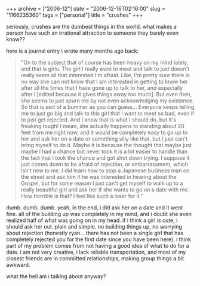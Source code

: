 +++
archive = ["2006-12"]
date = "2006-12-16T02:16:00"
slug = "1166235360"
tags = ["personal"]
title = "crushes"
+++

seriously, crushes are the dumbest things in the world. what makes
a person have such an irrational attraction to someone they barely even
know??

here is a journal entry i wrote many months ago back:

> "On to the subject that of course has been heavy on my mind lately, and
> that is girls. The girl I really want to meet and talk to just doesn't
> really seem all that interested I'm afraid. Like, I'm pretty sure there
> is no way she can not know that I am interested in getting to know her
> after all the times that I have gone up to talk to her, and especially
> after I [edited because it gives things away too much]. But even then,
> she seems to just spurn me by not even acknowledging my existence. So
> that is sort of a bummer as you can guess... Everyone keeps telling me
> to just go big and talk to this girl that I want to meet so bad, even if
> to just get rejected. And I know that is what I should do, but it's
> freaking tough! I mean, she actually happens to standing about 20 feet
> from me right now, and it would be completely easy to go up to her and
> ask her on a date or something silly like that, but I just can't bring
> myself to do it. Maybe it is because the thought that maybe just maybe
> I had a chance but never took it is a lot easier to handle than the fact
> that I took the chance and got shot down trying. I suppose it just comes
> down to be afraid of rejection, or embarrassment, which isn't new to me.
> I did learn how to stop a Japanese business man on the street and ask
> him if he was interested in hearing about the Gospel, but for some
> reason I just can't get myself to walk up to a really beautiful girl and
> ask her if she wants to go on a date with me. How horrible is that?
> I feel like such a loser for it."

dumb. dumb. dumb. yeah, in the end, i did ask her on a date and it went
fine. all of the building up was completely in my mind, and i doubt she
even realized half of what was going on in my head. if i think a girl is
cute, i should ask her out. plain and simple. no building things up, no
worrying about rejection (honestly ryan... there has not been a single
girl that has completely rejected you for the first date since you have
been here). i think part of my problem comes from not having a good idea
of what to do for a date. i am not very creative, i lack reliable
transportation, and most of my closest friends are in committed
relationships, making group things a bit awkward.

what the hell am i talking about anyway?

